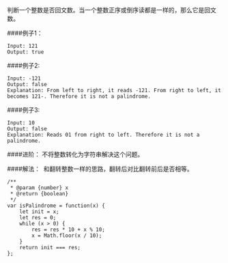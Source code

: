 ​	判断一个整数是否回文数。当一个整数正序或倒序读都是一样的，那么它是回文数。

####例子1：
```
Input: 121
Output: true
```
####例子2:
```
Input: -121
Output: false
Explanation: From left to right, it reads -121. From right to left, it becomes 121-. Therefore it is not a palindrome.
```
####例子3:
```
Input: 10
Output: false
Explanation: Reads 01 from right to left. Therefore it is not a palindrome.
```
####进阶：
不将整数转化为字符串解决这个问题。

####解法：
​	和翻转整数一样的思路，翻转后对比翻转前后是否相等。
```
/**
 * @param {number} x
 * @return {boolean}
 */
var isPalindrome = function(x) {
    let init = x;
    let res = 0;
    while (x > 0) {
        res = res * 10 + x % 10;
        x = Math.floor(x / 10);
    }
    return init === res;
};
```